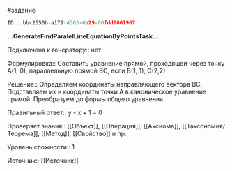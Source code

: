 #задание

```javascript
ID:: bbc2550b-a179-4363-6b29-60fdd6861967
```

**...GenerateFindParalelLineEquationByPointsTask...**

Подключена к генератору:: нет

Формулировка:: Составить уравнение прямой, проходящей через точку А(1, 0), параллельную прямой BC, если B(1, 1), C(2,2)

Решение:: Определяем координаты направляющего вектора BС. Подставляем их и координаты точки А в каноническое уравнение прямой. Преобразуем до формы общего уравнения.

Правильный ответ:: y - x + 1 = 0 

Проверяет знания:: [[Объект]], [[Операция]], [[Аксиома]], [[Таксономия/Теорема]], [[Метод]], [[Свойство]] и пр.

Уровень сложности:: 1

Источник:: [[Источник]]